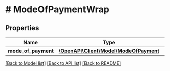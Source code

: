 # # ModeOfPaymentWrap

## Properties

Name | Type | Description | Notes
------------ | ------------- | ------------- | -------------
**mode_of_payment** | [**\OpenAPI\Client\Model\ModeOfPayment**](ModeOfPayment.md) |  |

[[Back to Model list]](../../README.md#models) [[Back to API list]](../../README.md#endpoints) [[Back to README]](../../README.md)
